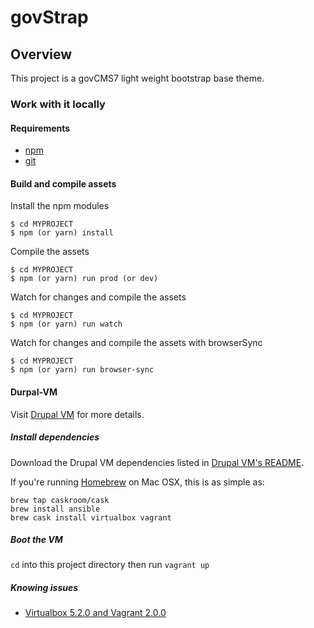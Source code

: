 # govStrap

## Overview

This project is a govCMS7 light weight bootstrap base theme.

### Work with it locally

#### Requirements
- [npm](https://www.npmjs.com/)
- [git](https://git-scm.com/)

#### Build and compile assets

Install the npm modules

    $ cd MYPROJECT
    $ npm (or yarn) install

Compile the assets

    $ cd MYPROJECT
    $ npm (or yarn) run prod (or dev)

Watch for changes and compile the assets

    $ cd MYPROJECT
    $ npm (or yarn) run watch

Watch for changes and compile the assets with browserSync

    $ cd MYPROJECT
    $ npm (or yarn) run browser-sync

#### Durpal-VM

Visit [Drupal VM](http://www.drupalvm.com/) for more details.

##### Install dependencies

Download the Drupal VM dependencies listed in [Drupal VM's README](https://github.com/geerlingguy/drupal-vm#quick-start-guide).

If you're running [Homebrew](http://brew.sh/index.html) on Mac OSX, this is as simple as:

    brew tap caskroom/cask
    brew install ansible
    brew cask install virtualbox vagrant

##### Boot the VM

```cd``` into this project directory then run ```vagrant up```

##### Knowing issues

 * [Virtualbox 5.2.0 and Vagrant 2.0.0](https://github.com/hashicorp/vagrant/issues/9090)
